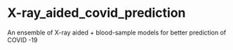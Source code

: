 # X-ray_aided_covid_prediction
An ensemble of X-ray aided + blood-sample models for better prediction of COVID -19

